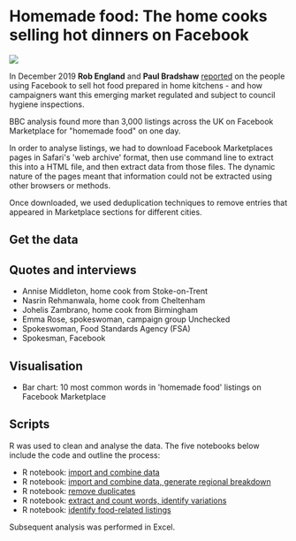 # Homemade food: The home cooks selling hot dinners on Facebook

![](https://ichef.bbci.co.uk/news/624/cpsprodpb/145BD/production/_110198338_homemadefood-nc.png)

In December 2019 **Rob England** and **Paul Bradshaw** [reported](https://www.bbc.co.uk/news/uk-england-50821122) on the people using Facebook to sell hot food prepared in home kitchens - and how campaigners want this emerging market regulated and subject to council hygiene inspections.

BBC analysis found more than 3,000 listings across the UK on Facebook Marketplace for "homemade food" on one day.

In order to analyse listings, we had to download Facebook Marketplaces pages in Safari's 'web archive' format, then use command line to extract this into a HTML file, and then extract data from those files. The dynamic nature of the pages meant that information could not be extracted using other browsers or methods.

Once downloaded, we used deduplication techniques to remove entries that appeared in Marketplace sections for different cities. 

## Get the data

## Quotes and interviews

* Annise Middleton, home cook from Stoke-on-Trent
* Nasrin Rehmanwala, home cook from Cheltenham
* Johelis Zambrano, home cook from Birmingham 
* Emma Rose, spokeswoman, campaign group Unchecked
* Spokeswoman, Food Standards Agency (FSA)
* Spokesman, Facebook

## Visualisation

* Bar chart: 10 most common words in 'homemade food' listings on Facebook Marketplace

## Scripts

R was used to clean and analyse the data. The five notebooks below include the code and outline the process:

* R notebook: [import and combine data](https://github.com/BBC-Data-Unit/facebook-food/blob/master/00codecheck.Rmd)
* R notebook: [import and combine data, generate regional breakdown](https://github.com/BBC-Data-Unit/facebook-food/blob/master/01importfbmkt.Rmd)
* R notebook: [remove duplicates](https://github.com/BBC-Data-Unit/facebook-food/blob/master/02fbmarketanaly.Rmd)
* R notebook: [extract and count words, identify variations](https://github.com/BBC-Data-Unit/facebook-food/blob/master/03fbmarket_text.Rmd)
* R notebook: [identify food-related listings](https://github.com/BBC-Data-Unit/facebook-food/blob/master/04fbmarket_textafterclean.Rmd)

Subsequent analysis was performed in Excel.
